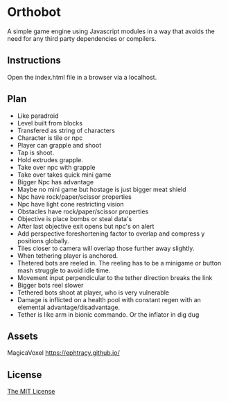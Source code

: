 # Orthobot

A simple game engine using Javascript modules in a way that avoids the need for any third party dependencies or compilers.

## Instructions

Open the index.html file in a browser via a localhost.

## Plan

* Like paradroid
* Level built from blocks
* Transfered as string of characters
* Character is tile or npc
* Player can grapple and shoot
* Tap is shoot.
* Hold extrudes grapple.
* Take over npc with grapple
* Take over takes quick mini game
* Bigger Npc has advantage 
* Maybe no mini game but hostage is just bigger meat shield
* Npc have rock/paper/scissor properties
* Npc have light cone restricting vision
* Obstacles have rock/paper/scissor properties
* Objective is place bombs or steal data's
* After last objective exit opens but npc's on alert
* Add perspective foreshortening factor to overlap and compress y positions globally. 
* Tiles closer to camera will overlap those further away slightly.
* When tethering player is anchored.
* Thetered bots are reeled in. The reeling has to be a minigame or button mash struggle to avoid idle time.
* Movement input perpendicular to the tether direction breaks the link
* Bigger bots reel slower 
* Tethered bots shoot at player, who is very vulnerable 
* Damage is inflicted on a health pool with constant regen with an elemental advantage/disadvantage.
* Tether is like arm in bionic commando. Or the inflator in dig dug

## Assets

MagicaVoxel
https://ephtracy.github.io/

## License

[The MIT License](LICENSE)
